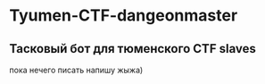 # Tyumen-CTF-dangeonmaster

## Тасковый бот для тюменского CTF slaves

пока нечего писать напишу жыжа)
